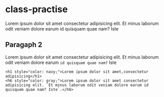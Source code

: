 # class-practise
Lorem ipsum dolor sit amet consectetur adipisicing elit. Et minus laborum odit veniam dolore earum id quisquam quae nam? Iste
## Paragaph 2
Lorem ipsum dolor sit amet consectetur adipisicing elit. Et minus laborum odit veniam dolore earum `id quisquam quae nam?` Iste
<img src="pc.jpg" alt="">

    <h1 style="color: navy;">Lorem ipsum dolor sit amet,consectetur adipisicing</h1>
    <h6 style="color: gray;">Lorem ipsum dolor sit amet consectetur adipisicing elit. `Et minus laborum odit veniam dolore earum id quisquam quae nam? Iste`.</h6>
